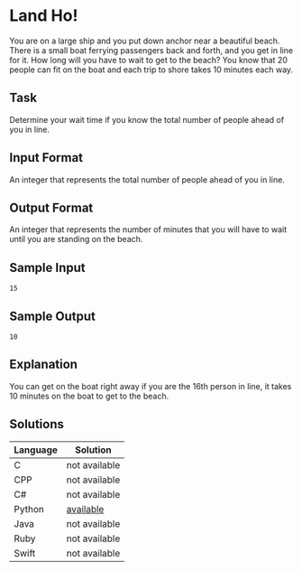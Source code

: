 # Land Ho!
You are on a large ship and you put down anchor near a beautiful beach. There is a small boat ferrying passengers back and forth, and you get in line for it. How long will you have to wait to get to the beach? You know that 20 people can fit on the boat and each trip to shore takes 10 minutes each way.

## Task
Determine your wait time if you know the total number of people ahead of you in line.

## Input Format
An integer that represents the total number of people ahead of you in line.

## Output Format
An integer that represents the number of minutes that you will have to wait until you are standing on the beach.

## Sample Input
```
15 
```

## Sample Output
```
10
```

## Explanation
You can get on the boat right away if you are the 16th person in line, it takes 10 minutes on the boat to get to the beach.

## Solutions

Language | Solution
---------|---------
C | not available
CPP | not available
C# | not available
Python | [available](https://raw.githubusercontent.com/chankruze/challenges/master/sololearn/LandHo/LandHo.py)
Java | not available
Ruby | not available
Swift | not available